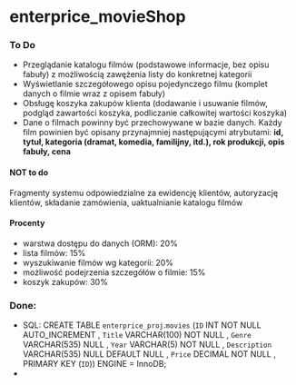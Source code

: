 # enterprice_movieShop

### To Do
- Przeglądanie katalogu filmów (podstawowe informacje, bez opisu fabuły)
z możliwością zawężenia listy do konkretnej kategorii
- Wyświetlanie szczegółowego opisu pojedynczego filmu (komplet danych o filmie
wraz z opisem fabuły)
- Obsługę koszyka zakupów klienta (dodawanie i usuwanie filmów, podgląd zawartości
koszyka, podliczanie całkowitej wartości koszyka)
- Dane o filmach powinny być przechowywane w bazie danych. Każdy film powinien być
opisany przynajmniej następującymi atrybutami: **id, tytuł, kategoria (dramat, komedia,
familijny, itd.), rok produkcji, opis fabuły, cena**

#### **NOT** to do 
Fragmenty systemu odpowiedzialne za ewidencję klientów,
autoryzację klientów, składanie zamówienia, uaktualnianie katalogu filmów

#### Procenty
- warstwa dostępu do danych (ORM): 20%
- lista filmów: 15%
- wyszukiwanie filmów wg kategorii: 20%
- możliwość podejrzenia szczegółów o filmie: 15%
- koszyk zakupów: 30%



### Done:
- SQL: CREATE TABLE `enterprice_proj`.`movies` (`ID` INT NOT NULL AUTO_INCREMENT , `Title` VARCHAR(100) NOT NULL , `Genre` VARCHAR(535) NULL , `Year` VARCHAR(5) NOT NULL , `Description` VARCHAR(535) NULL DEFAULT NULL , `Price` DECIMAL NOT NULL , PRIMARY KEY (`ID`)) ENGINE = InnoDB; 
- 